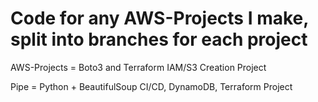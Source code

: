 # Code for any AWS-Projects I make, split into branches for each project
AWS-Projects = Boto3 and Terraform IAM/S3 Creation Project

Pipe = Python + BeautifulSoup CI/CD, DynamoDB, Terraform Project
